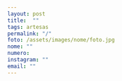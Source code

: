 ```yaml
---
layout: post
title:  ""
tags: artesas
permalink: "/"
foto: /assets/images/nome/foto.jpg
nome: ""
numero:
instagram: ""
email: ""
---
```



  
